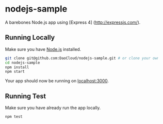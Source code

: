# nodejs-sample

A barebones Node.js app using [Express 4] (http://expressjs.com/).

## Running Locally

Make sure you have [Node.js](http://nodejs.org/) installed.

```sh
git clone git@github.com:DaoCloud/nodejs-sample.git # or clone your own fork
cd nodejs-sample
npm install
npm start
```

Your app should now be running on [localhost:3000](http://localhost:3000/).

## Running Test

Make sure you have already run the app locally.

```sh
npm test
```
